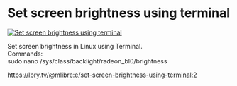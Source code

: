 # Set screen brightness using terminal

[![Set screen brightness using terminal](http://img.youtube.com/vi/Sg78DgRF0Ic/0.jpg)](https://www.youtube.com/watch?v=Sg78DgRF0Ic "Set screen brightness using terminal")
		
Set screen brightness in Linux using Terminal.<br/>Commands:<br/>sudo nano /sys/class/backlight/radeon_bl0/brightness

https://lbry.tv/@mlibre:e/set-screen-brightness-using-terminal:2
